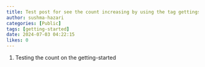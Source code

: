 ```yaml
---
title: Test post for see the count increasing by using the tag gettingstarted.
author: sushma-hazari
categories: [Public]
tags: [getting-started]
date: 2024-07-03 04:22:15 
likes: 0
---
```


1. Testing the count on the getting-started